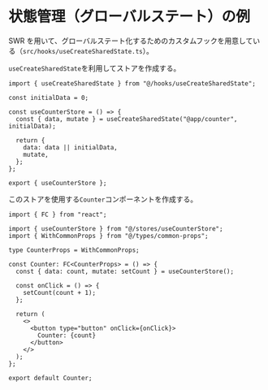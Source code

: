 # 状態管理（グローバルステート）の例

SWR を用いて、グローバルステート化するためのカスタムフックを用意している（`src/hooks/useCreateSharedState.ts`）。

`useCreateSharedState`を利用してストアを作成する。

```tsx
import { useCreateSharedState } from "@/hooks/useCreateSharedState";

const initialData = 0;

const useCounterStore = () => {
  const { data, mutate } = useCreateSharedState("@app/counter", initialData);

  return {
    data: data || initialData,
    mutate,
  };
};

export { useCounterStore };
```

このストアを使用する`Counter`コンポーネントを作成する。

```tsx
import { FC } from "react";

import { useCounterStore } from "@/stores/useCounterStore";
import { WithCommonProps } from "@/types/common-props";

type CounterProps = WithCommonProps;

const Counter: FC<CounterProps> = () => {
  const { data: count, mutate: setCount } = useCounterStore();

  const onClick = () => {
    setCount(count + 1);
  };

  return (
    <>
      <button type="button" onClick={onClick}>
        Counter: {count}
      </button>
    </>
  );
};

export default Counter;
```
